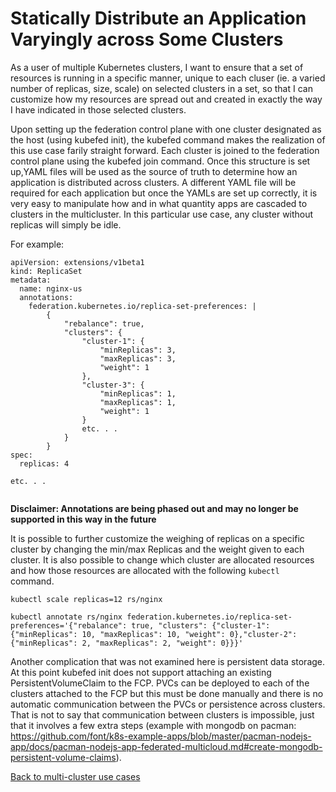 # Statically Distribute an Application Varyingly across Some Clusters
 
As a user of multiple Kubernetes clusters, I want to ensure that a set of resources  is running in a specific manner, unique to each cluser (ie. a varied number of replicas, size, scale) on selected clusters in a set, so that I can customize how my resources are spread out and created in exactly the way I have indicated in those selected clusters.
 
Upon setting up the federation control plane with one cluster designated as the host (using kubefed init), the kubefed command makes the realization of this use case farily straight forward. Each cluster is joined to the federation control plane using the kubefed join command. Once this structure is set up,YAML files will be used as the source of truth to determine how an application is distributed across clusters. A different YAML file will be required for each application but once the YAMLs are set up correctly, it is very easy to manipulate how and in what quantity apps are cascaded to clusters in the multicluster. In this particular use case, any cluster without replicas will simply be idle.

For example:

```
apiVersion: extensions/v1beta1
kind: ReplicaSet
metadata:
  name: nginx-us
  annotations:
    federation.kubernetes.io/replica-set-preferences: |
        {
            "rebalance": true,
            "clusters": {
                "cluster-1": {
                    "minReplicas": 3,
                    "maxReplicas": 3,
                    "weight": 1
                },
                "cluster-3": {
                    "minReplicas": 1,
                    "maxReplicas": 1,
                    "weight": 1
                }
                etc. . .
            }
        }
spec:
  replicas: 4

etc. . .


```
**Disclaimer: Annotations are being phased out and may no longer be supported in this way in the future**

It is possible to further customize the weighing of replicas on a specific cluster by changing the min/max Replicas and the weight given to each cluster. It is also possible to change which cluster are allocated resources and how those resources are allocated with the following `kubectl` command.

```
kubectl scale replicas=12 rs/nginx

kubectl annotate rs/nginx federation.kubernetes.io/replica-set-preferences='{"rebalance": true, "clusters": {"cluster-1": {"minReplicas": 10, "maxReplicas": 10, "weight": 0},"cluster-2": {"minReplicas": 2, "maxReplicas": 2, "weight": 0}}}'
```

Another complication that was not examined here is persistent data storage. At this point kubefed init does not support attaching an existing PersistentVolumeClaim to the FCP. PVCs can be deployed to each of the clusters attached to the FCP but this must be done manually and there is no automatic communication between the PVCs or persistence across clusters. That is not to say that communication between clusters is impossible, just that it involves a few extra steps (example with mongodb on pacman: https://github.com/font/k8s-example-apps/blob/master/pacman-nodejs-app/docs/pacman-nodejs-app-federated-multicloud.md#create-mongodb-persistent-volume-claims).

[Back to multi-cluster use cases](../README.md#multi-cluster-use-cases-1)

